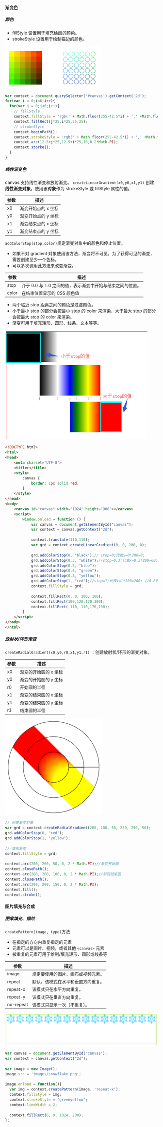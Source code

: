 #### 渐变色

##### 颜色

- fillStyle 设置用于填充绘画的颜色。
- strokeStyle 设置用于绘制描边的颜色。

![](images/45.png)

```javascript
var context = document.querySelector('#canvas').getContext('2d');
for(var i = 0;i<6;i++){
  for(var j = 0;j<6;j++){
    // fillStyle
    context.fillStyle = 'rgb(' + Math.floor(255-42.5*i) + ',' +Math.floor(255-42.5*j) +',0)';
  	context.fillRect(j*25,i*25,25,25);
    // strokeStyle
    context.beginPath();
    context.strokeStyle = 'rgb(' + Math.floor(255-42.5*i) + ',' +Math.floor(255-42.5*j) +',0)';
    context.arc(12.5+j*25,12.5+i*25,10,0,2*Math.PI);
    context.storke();
  }
}
```

##### 线性渐变色

canvas 支持线性渐变和放射渐变。
`createLinearGradient(x0,y0,x1,y1)` 创建**线性渐变对象**。使用该**对象**作为 strokeStyle 或 fillStyle 属性的值。

| 参数   | 描述          |
| ---- | ----------- |
| x0   | 渐变开始点的 x 坐标 |
| y0   | 渐变开始点的 y 坐标 |
| x1   | 渐变结束点的 x 坐标 |
| y1   | 渐变结束点的 y 坐标 |

`addColorStop(stop,color)`规定渐变对象中的颜色和停止位置。

- 如果不对 gradient 对象使用该方法，渐变将不可见。为了获得可见的渐变，需要创建至少一个色标。
- 可以多次调用此方法来改变渐变。

| 参数    | 描述                                 |
| ----- | ---------------------------------- |
| stop  | 介于 0.0 与 1.0 之间的值，表示渐变中开始与结束之间的位置。 |
| color | 在结束位置显示的 CSS 颜色值                   |

- 两个临近 stop 距离之间的颜色是过渡颜色。
- 小于最小 stop 的部分会按最小 stop 的 color 来渲染，大于最大 stop 的部分会按最大 stop 的 color 来渲染。
- 渐变可用于填充矩形、圆形、线条、文本等等。

![](images/46.png)

```html
<!DOCTYPE html>
<html>
<head>
    <meta charset="UTF-8">
    <title></title>
    <style>
        canvas {
            border: 1px solid red;
        }
    </style>
</head>
<body>
	<canvas id="canvas" width="1024" height="900"></canvas>
    <script>
        window.onload = function () {
            var canvas = document.getElementById("canvas");
            var context = canvas.getContext("2d");

            context.translate(110,110);
            var grd = context.createLinearGradient(0, 0, 200, 0);

            grd.addColorStop(0, "black");// stop=0;代表x=0*200=0;
            grd.addColorStop(0.3, "white");//stop=0.3;代表x=0.3*200=60; //0到0.3是黑色到白色的过度
            grd.addColorStop(0.5, "blue");
            grd.addColorStop(0.6, "green");
            grd.addColorStop(0.8, "yellow");
            grd.addColorStop(1, "red");//stop=1;代表x=1*200=200; //0.8到1是黄色到红色的过度
            context.fillStyle = grd;

            context.fillRect(0, 0, 200, 100);
            context.fillRect(100,120,170,100);
            context.fillRect(-110,-110,170,100);
        }
    </script>
</body>
</html>
```

##### 放射状/环形渐变

`createRadialGradient(x0,y0,r0,x1,y1,r1)` ：创建放射状/环形的渐变对象。

| 参数   | 描述           |
| ---- | ------------ |
| x0   | 渐变的开始圆的 x 坐标 |
| y0   | 渐变的开始圆的 y 坐标 |
| r0   | 开始圆的半径       |
| x1   | 渐变的结束圆的 x 坐标 |
| y1   | 渐变的结束圆的 y 坐标 |
| r1   | 结束圆的半径       |

![](images/47.png)

```javascript
// 创建渐变对象
var grd = context.createRadialGradient(200, 200, 50, 250, 250, 50);
grd.addColorStop(0, "red");
grd.addColorStop(1, "yellow");

// 填充渐变
context.fillStyle = grd;

context.arc(200, 200, 50, 0, 2 * Math.PI);//渐变开始圆
context.closePath();
context.arc(200, 200, 100, 0, 2 * Math.PI);//渐变结束圆
context.closePath();
context.arc(200, 200, 150, 0, 2 * Math.PI);
context.fill();
context.stroke();
```

#### 图片填充与合成

##### 图案填充、描绘

`createPattern(image, type)`方法

- 在指定的方向内重复指定的元素
- 元素可以是图片、视频，或者其他 `<canvas>` 元素
- 被重复的元素可用于绘制/填充矩形、圆形或线条等

| 参数        | 描述                |
| --------- | ----------------- |
| image     | 规定要使用的图片、画布或视频元素。 |
| repeat    | 默认。该模式在水平和垂直方向重复。 |
| repeat-x  | 该模式只在水平方向重复。      |
| repeat-y  | 该模式只在垂直方向重复。      |
| no-repeat | 该模式只显示一次（不重复）。    |

![](images/49.png)

```javascript
var canvas = document.getElementById("canvas");
var context = canvas.getContext("2d");

var image = new Image();
image.src = 'images/snowflake.png';

image.onload = function(){
  var img = context.createPattern(image, 'repeat-x');
  context.fillStyle = img;
  context.strokeStyle = "greenyellow";
  context.lineWidth = 2;

  context.fillRect(0, 0, 1024, 200);
};
```



